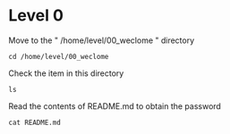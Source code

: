 # Level 0
Move to the " /home/level/00_weclome " directory
```ssh
cd /home/level/00_weclome
```
Check the item in this directory
```ssh
ls
```
Read the contents of README.md to obtain the password
```ssh
cat README.md
```
